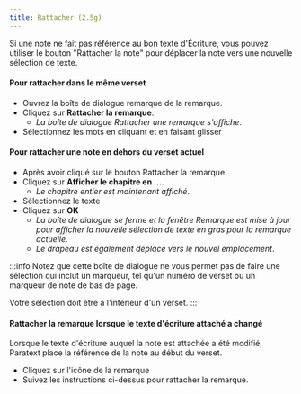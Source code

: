 ```yaml
---
title: Rattacher (2.5g)
---
```

Si une note ne fait pas référence au bon texte d'Écriture, vous pouvez utiliser le bouton "Rattacher la note" pour déplacer la note vers une nouvelle sélection de texte.

#### Pour rattacher dans le même verset

-   Ouvrez la boîte de dialogue remarque de la remarque.
-   Cliquez sur **Rattacher la remarque**.
    -  *La boîte de dialogue Rattacher une remarque s'affiche*.
-   Sélectionnez les mots en cliquant et en faisant glisser

#### Pour rattacher une note en dehors du verset actuel

-   Après avoir cliqué sur le bouton Rattacher la remarque
-   Cliquez sur **Afficher le chapitre en …**.
    -  *Le chapitre entier est maintenant affiché*.
-   Sélectionnez le texte
-   Cliquez sur **OK**
    -  *La boîte de dialogue se ferme et la fenêtre Remarque est mise à jour pour afficher la nouvelle sélection de texte en gras pour la remarque actuelle*.
    -  *Le drapeau est également déplacé vers le nouvel emplacement*.

:::info
Notez que cette boîte de dialogue ne vous permet pas de faire une sélection qui inclut un marqueur, tel qu'un numéro de verset ou un marqueur de note de bas de page.

Votre sélection doit être à l'intérieur d'un verset.
:::
#### Rattacher la remarque lorsque le texte d'écriture attaché a changé

Lorsque le texte d'écriture auquel la note est attachée a été modifié, Paratext place la référence de la note au début du verset.

-   Cliquez sur l'icône de la remarque
-   Suivez les instructions ci-dessus pour rattacher la remarque.

